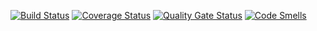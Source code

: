 [![Build Status](https://travis-ci.org/galminas/lab_2.svg?branch=master)](https://travis-ci.org/galminas/lab_2)
[![Coverage Status](https://coveralls.io/repos/github/galminas/lab_2/badge.svg?branch=master)](https://coveralls.io/github/galminas/lab_2?branch=master)
[![Quality Gate Status](https://sonarcloud.io/api/project_badges/measure?project=galminas_lab_22&metric=alert_status)](https://sonarcloud.io/dashboard?id=galminas_lab_22)
[![Code Smells](https://sonarcloud.io/api/project_badges/measure?project=galminas_lab_22&metric=code_smells)](https://sonarcloud.io/dashboard?id=galminas_lab_22)
